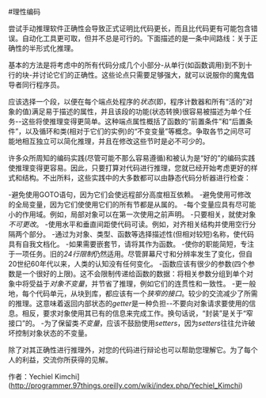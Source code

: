 #理性编码

尝试手动推理软件正确性会导致正式证明比代码更长，而且比代码更有可能包含错误。自动化工具更可取，但并不总是可行的。下面描述的是一条中间路线：关于正确性的半形式化推理。

基本的方法是将考虑中的所有代码分成几个小部分-从单行(如函数调用)到不到十行的块-并讨论它们的正确性。这些论点只需要足够强大，就可以说服你的魔鬼倡导者同行程序员。

应该选择一个段，以便在每个端点处程序的*状态*(即，程序计数器和所有“活的”对象的值)满足易于描述的属性，并且该段的功能(状态转换)很容易被描述为单个任务--这些将使推理变得更简单。这种端点属性概括了函数的“前置条件”和“后置条件”，以及循环和类(相对于它们的实例)的“不变变量”等概念。争取各节之间尽可能地相互独立可以简化推理，并且在修改这些节时是必不可少的。

许多众所周知的编码实践(尽管可能不那么容易遵循)和被认为是“好的”的编码实践使推理变得更容易。因此，只要打算对代码进行推理，您就已经开始考虑更好的样式和结构。不出所料，这些实践中的大多数都可以由静态代码分析器进行检查：

-避免使用GOTO语句，因为它们会使远程部分高度相互依赖。
-避免使用可修改的全局变量，因为它们使使用它们的所有节都是从属的。
-每个变量应具有尽可能小的作用域。例如，局部对象可以在第一次使用之前声明。
-只要相关，就使对象*不可更改*。
-使用水平和垂直间距使代码可读。例如，对齐相关结构并使用空行分隔两个部分。
-通过为对象、类型、函数等选择描述性(但相对较短)名称，使代码具有自我文档化。
-如果需要嵌套节，请将其作为函数。
-使你的职能简短，专注于一项任务。旧的*24行限制*仍然适用。尽管屏幕尺寸和分辨率发生了变化，但自20世纪60年代以来，人类的认知没有任何变化。
-函数应该有很少的参数(四个参数是一个很好的上限)。这不会限制传递给函数的数据：将相关参数分组到单个对象中将受益于*对象不变量*，并节省了推理，例如它们的连贯性和一致性。
-更一般地，每个代码单元，从块到库，都应该有一个*狭窄的接口*。较少的交流减少了所需的推理。这意味着返回内部状态的*getter*是一种负担--不要向对象请求要使用的信息。相反，要求对象使用其已有的信息来完成工作。换句话说，“封装”是关于“窄接口”的。
-为了保留类*不变量*，应该不鼓励使用*setters*，因为*setters*往往允许破坏控制对象状态的不变量。

除了对其正确性进行推理外，对您的代码进行辩论也可以帮助您理解它。为了每个人的利益，交流你所获得的见解。

作者：Yechiel Kimchi](http://programmer.97things.oreilly.com/wiki/index.php/Yechiel_Kimchi)
